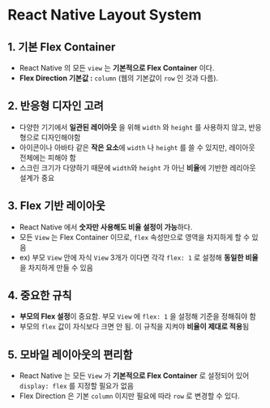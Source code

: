 React Native Layout System
===

## 1. 기본 Flex Container
- React Native 의 모든 `view` 는 **기본적으로 Flex Container** 이다.
- **Flex Direction 기본값 :** `column` (웹의 기본값이 `row` 인 것과 다름).

## 2. 반응형 디자인 고려
- 다양한 기기에서 **일관된 레이아웃** 을 위해 `width` 와 `height` 를 사용하지 않고, 반응형으로 디자인해야함 
- 아이콘이나 아바타 같은 **작은 요소**에 `width` 나 `height` 를 쓸 수 있지만, 레이아웃 전체에는 피해야 함
- 스크린 크기가 다양하기 때문에 `width`와 `height` 가 아닌 **비율**에 기반한 레리아웃 설계가 중요

## 3. Flex 기반 레이아웃
- React Native 에서 **숫자만 사용해도 비율 설정이 가능**하다.
- 모든 `View` 는 Flex Container 이므로, `flex` 속성만으로 영역을 차지하게 할 수 있음 
- ex) 부모 `View` 안에 자식 `View` 3개가 이다면 각각 `flex: 1` 로 설정해 **동일한 비율** 을 차지하게 만들 수 있음

## 4. 중요한 규칙
- **부모의 Flex 설정**이 중요함. 부모 `View` 에 `flex: 1` 을 설정해 기준을 정해줘야 함
- 부모의 `flex` 값이 자식보다 크면 안 됨. 이 규칙을 지켜야 **비율이 제대로 적용**됨

## 5. 모바일 레이아웃의 편리함
- React Native 는 모든 `View` 가 **기본적으로 Flex Container** 로 설정되어 있어 `display: flex` 를 지정할 필요가 없음
- Flex Direction 은 기본 `column` 이지만 필요에 따라 `row` 로 변경할 수 있다.
